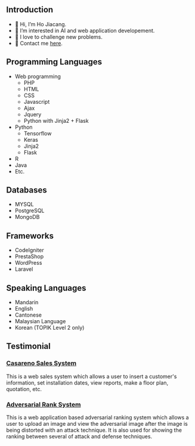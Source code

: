 ## Introduction
- 👋 Hi, I’m Ho Jiacang.
- 👀 I’m interested in AI and web application developement.
- 💪 I love to challenge new problems.
- 📧 Contact me [here](ho_jiacang@hotmail.com).

## Programming Languages
- Web programming
  - PHP
  - HTML
  - CSS
  - Javascript
  - Ajax
  - Jquery
  - Python with Jinja2 + Flask
- Python
  - Tensorflow
  - Keras
  - Jinja2
  - Flask
- R
- Java
- Etc.

## Databases
- MYSQL
- PostgreSQL
- MongoDB

## Frameworks
- CodeIgniter
- PrestaShop
- WordPress
- Laravel

## Speaking Languages
- Mandarin
- English
- Cantonese
- Malaysian Language
- Korean (TOPIK Level 2 only)

## Testimonial
### [Casareno Sales System](/casareno)
This is a web sales system which allows a user to insert a customer's information, set installation dates, view reports, make a floor plan, quotation, etc.

### [Adversarial Rank System](/adversarial_rank_system)
This is a web application based adversarial ranking system which allows a user to upload an image and view the adversarial image after the image is being distorted with an attack technique. It is also used for showing the ranking between several of attack and defense techniques.

###

<!---
canboy123/canboy123 is a ✨ special ✨ repository because its `README.md` (this file) appears on your GitHub profile.
You can click the Preview link to take a look at your changes.
--->
